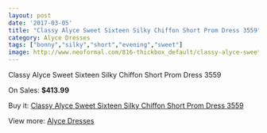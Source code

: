 ```yaml
---
layout: post
date: '2017-03-05'
title: "Classy Alyce Sweet Sixteen Silky Chiffon Short Prom Dress 3559"
category: Alyce Dresses
tags: ["bonny","silky","short","evening","sweet"]
image: http://www.neoformal.com/816-thickbox_default/classy-alyce-sweet-sixteen-silky-chiffon-short-prom-dress-3559.jpg
---
```

Classy Alyce Sweet Sixteen Silky Chiffon Short Prom Dress 3559

On Sales: **$413.99**
<a href="https://www.neoformal.com/en/alyce-dresses/292-classy-alyce-sweet-sixteen-silky-chiffon-short-prom-dress-3559.html"><amp-img layout="responsive" width="600" height="600" src="//www.neoformal.com/816-thickbox_default/classy-alyce-sweet-sixteen-silky-chiffon-short-prom-dress-3559.jpg" alt="Classy Alyce Sweet Sixteen Silky Chiffon Short Prom Dress 3559 0" /></a>
<a href="https://www.neoformal.com/en/alyce-dresses/292-classy-alyce-sweet-sixteen-silky-chiffon-short-prom-dress-3559.html"><amp-img layout="responsive" width="600" height="600" src="//www.neoformal.com/817-thickbox_default/classy-alyce-sweet-sixteen-silky-chiffon-short-prom-dress-3559.jpg" alt="Classy Alyce Sweet Sixteen Silky Chiffon Short Prom Dress 3559 1" /></a>
<a href="https://www.neoformal.com/en/alyce-dresses/292-classy-alyce-sweet-sixteen-silky-chiffon-short-prom-dress-3559.html"><amp-img layout="responsive" width="600" height="600" src="//www.neoformal.com/818-thickbox_default/classy-alyce-sweet-sixteen-silky-chiffon-short-prom-dress-3559.jpg" alt="Classy Alyce Sweet Sixteen Silky Chiffon Short Prom Dress 3559 2" /></a>

Buy it: [Classy Alyce Sweet Sixteen Silky Chiffon Short Prom Dress 3559](https://www.neoformal.com/en/alyce-dresses/292-classy-alyce-sweet-sixteen-silky-chiffon-short-prom-dress-3559.html "Classy Alyce Sweet Sixteen Silky Chiffon Short Prom Dress 3559")

View more: [Alyce Dresses](https://www.neoformal.com/en/3-alyce-dresses "Alyce Dresses")